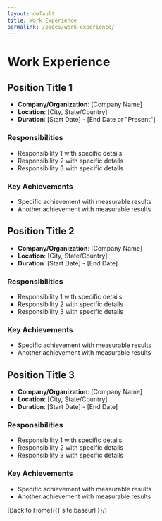 ```yaml
---
layout: default
title: Work Experience
permalink: /pages/work-experience/
---
```


# Work Experience

## Position Title 1
* **Company/Organization**: [Company Name]
* **Location**: [City, State/Country]
* **Duration**: [Start Date] - [End Date or "Present"]

### Responsibilities
* Responsibility 1 with specific details
* Responsibility 2 with specific details
* Responsibility 3 with specific details

### Key Achievements
* Specific achievement with measurable results
* Another achievement with measurable results

## Position Title 2
* **Company/Organization**: [Company Name]
* **Location**: [City, State/Country]
* **Duration**: [Start Date] - [End Date]

### Responsibilities
* Responsibility 1 with specific details
* Responsibility 2 with specific details
* Responsibility 3 with specific details

### Key Achievements
* Specific achievement with measurable results
* Another achievement with measurable results

## Position Title 3
* **Company/Organization**: [Company Name]
* **Location**: [City, State/Country]
* **Duration**: [Start Date] - [End Date]

### Responsibilities
* Responsibility 1 with specific details
* Responsibility 2 with specific details
* Responsibility 3 with specific details

### Key Achievements
* Specific achievement with measurable results
* Another achievement with measurable results

[Back to Home]({{ site.baseurl }}/)